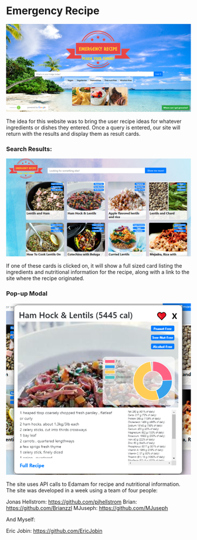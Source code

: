 # Emergency Recipe

![Homepage](./assets/images/homepage.png?raw=true "Homepage")

The idea for this website was to bring the user recipe ideas for whatever ingredients or dishes they entered. Once a query is entered, our site will return with the results and display them as result cards.

### Search Results:

![SearchResults](./assets/images/resultspage.png?raw=true "Search Results")

If one of these cards is clicked on, it will show a full sized card listing the ingredients and nutritional information for the recipe, along with a link to the site where the recipe originated.

### Pop-up Modal

![Modal](./assets/images/modal.png?raw=true "Modal")

The site uses API calls to Edamam for recipe and nutritional information. The site was developed in a week using a team of four people:
 
Jonas Hellstrom: https://github.com/pjhellstrom
Brian: https://github.com/Brianzzl
MJuseph: https://github.com/MJuseph
 
And Myself:
 
Eric Jobin: https://github.com/EricJobin
